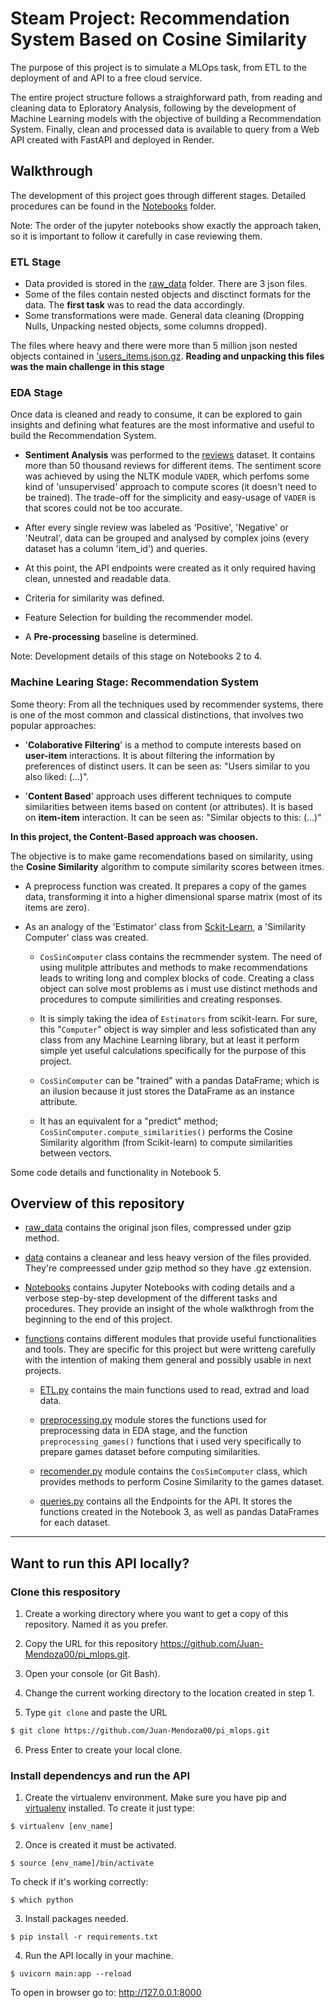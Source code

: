 # Steam Project: Recommendation System Based on Cosine Similarity

The purpose of this project is to simulate a MLOps task, from ETL to the deployment of and API to a free cloud service.

The entire project structure follows a straighforward path, from reading and cleaning data to Eploratory Analysis, following by
the development of Machine Learning models with the objective of building a Recommendation System. Finally, clean and processed data
is available to query from a Web API created with FastAPI and deployed in Render.

## **Walkthrough**

The development of this project goes through different stages. Detailed procedures can be found in the [Notebooks](./Notebooks/) folder.

Note: The order of the jupyter notebooks show exactly the approach taken, so it is important to follow it carefully in case reviewing them.

### **ETL Stage**

- Data provided is stored in the [raw_data](./raw_data/) folder. There are 3 json files.
- Some of the files contain nested objects and disctinct formats for the data. The **first task** was to read the data accordingly.
- Some transformations were made. General data cleaning (Dropping Nulls, Unpacking nested objects, some columns dropped).

The files where heavy and there were more than 5 million json nested objects contained in ['users_items.json.gz](./raw_data/users_items.json.gz). **Reading and unpacking this files was the main challenge in this stage**

### **EDA Stage**

Once data is cleaned and ready to consume, it can be explored to gain insights and defining what features are the most informative and useful to build the Recommendation System.

- **Sentiment Analysis** was performed to the [reviews](./data/reviews.csv.gz) dataset. It contains more than 50 thousand reviews for different items. The sentiment score was achieved by using the NLTK module `VADER`, which perfoms some kind of 'unsupervised' approach to compute scores (it doesn't need to be trained). The trade-off for the simplicity and easy-usage of `VADER` is that scores could not be too accurate.

- After every single review was labeled as 'Positive', 'Negative' or 'Neutral', data can be grouped and analysed by complex joins (every dataset has a column 'item_id') and queries.

- At this point, the API endpoints were created as it only required having clean, unnested and readable data.

- Criteria for similarity was defined.

- Feature Selection for building the recommender model.

- A **Pre-processing** baseline is determined.

Note: Development details of this stage on Notebooks 2 to 4.

### **Machine Learing Stage: Recommendation System**

Some theory: From all the techniques used by recommender systems, there is one of the most common and classical distinctions, that involves two popular approaches: 

- '**Colaborative Filtering**' is a method to compute interests based on **user-item** interactions. It is about filtering the information by preferences of distinct users. It can be seen as: "Users similar to you also liked: (...)".

- '**Content Based**' approach uses different techniques to compute similarities between items based on content (or attributes). It is based on **item-item** interaction. It can be seen as: "Similar objects to this: (...)"

**In this project, the Content-Based approach was choosen.** 

The objective is to make game recomendations based on similarity, using the **Cosine Similarity** algorithm to compute similarity scores between itmes.

- A preprocess function was created. It prepares a copy of the games data, transforming it into a higher dimensional sparse matrix (most of its items are zero).

- As an analogy of the 'Estimator' class from [Sckit-Learn](https://scikit-learn.org/stable/index.html), a 'Similarity Computer' class was created.

    - `CosSinComputer` class contains the recmmender system. The need of using mulitple attributes and methods to make recommendations leads to writing long and complex blocks of code. Creating a class object can solve most problems as i must use distinct methods and procedures to compute similirities and creating responses.

    - It is simply taking the idea of `Estimators` from scikit-learn. For sure, this "`Computer`" object is way simpler and less sofisticated than any class from any Machine Learning library, but at least it perform simple yet useful calculations specifically for the purpose of this project.

    - `CosSinComputer` can be "trained" with a pandas DataFrame; which is an ilusion because it just stores the DataFrame as an instance attribute.

    - It has an equivalent for a "predict" method; `CosSinComputer.compute_similarities()` performs the Cosine Similarity algorithm (from Scikit-learn) to compute similarities between vectors.

Some code details and functionality in Notebook 5.

## **Overview of this repository**

- [raw_data](./raw_data/) contains the original json files, compressed under gzip method.

- [data](./data/) contains a cleanear and less heavy version of the files provided. They're compreessed under gzip method so they have .gz extension.

- [Notebooks](./Notebooks/) contains Jupyter Notebooks with coding details and a verbose step-by-step development of the different tasks and procedures. They provide an insight of the whole walkthrogh from the beginning to the end of this project.

- [functions](./functions/) contains different modules that provide useful functionalities and tools. They are specific for this project but were writteng carefully with the intention of making them general and possibly usable in next projects.

    - [ETL.py](./functions/ETL.py) contains the main functions used to read, extrad and load data.

    - [preprocessing.py](./functions/preprocessing.py) module stores the functions used for preprocessing data in EDA stage, and the function `preprocessing_games()` functions that i used very specifically to prepare games dataset before computing similarities.

    - [recomender.py](./functions/recomender.py) module contains the `CosSimComputer` class, which provides methods to perform Cosine Similarity to the games dataset.

    - [queries.py](./functions/queries.py) contains all the Endpoints for the API. It stores the functions created in the Notebook 3, as well as pandas DataFrames for each dataset.

*** 
## Want to run this API locally?

### Clone this respository

1) Create a working directory where you want to get a copy of this repository. Named it as you prefer.

2) Copy the URL for this repository https://github.com/Juan-Mendoza00/pi_mlops.git.

3) Open your console (or Git Bash).

4) Change the current working directory to the location created in step 1.

5) Type `git clone` and paste the URL
```sh
$ git clone https://github.com/Juan-Mendoza00/pi_mlops.git
```
6) Press Enter to create your local clone.

### Install dependencys and run the API

1) Create the virtualenv environment. Make sure you have pip and [virtualenv](https://virtualenv.pypa.io/en/latest/index.html) installed. To create it just type:
```console
$ virtualenv [env_name]
```

2) Once is created it must be activated.
```console
$ source [env_name]/bin/activate
```
To check if it's working correctly:
```console
$ which python
```

3) Install packages needed. 
```console
$ pip install -r requirements.txt
```

4) Run the API locally in your machine.
```console
$ uvicorn main:app --reload
```

To open in browser go to: http://127.0.0.1:8000